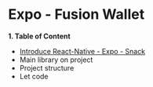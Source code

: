 # Expo - Fusion Wallet

**1. Table of Content**

- [Introduce React-Native - Expo - Snack](./docs/mobile/README.md)
- Main library on project
- Project structure
- Let code